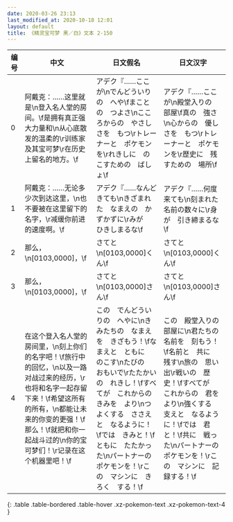 ```yaml
---
date: 2020-03-26 23:13
last_modified_at: 2020-10-18 12:01
layout: default
title: 《精灵宝可梦 黑／白》文本 2-150
---
```

| 编号 | 中文 | 日文假名 | 日文汉字 |
| ---- | ---- | ---- | --- |
| 0 | 阿戴克：……这里就是\n登入名人堂的房间。\f是拥有真正强大力量和\n从心底散发的温柔的\r训练家及其宝可梦\r在历史上留名的地方。\f | アデク『……ここが\nでんどういりの　へや\fまことの　つよさ\nこころからの　やさしさを　もつ\rトレーナーと　ポケモンを\rれきしに　のこすための　ばしょ\f | アデク『……ここが\n殿堂入りの　部屋\f真の　強さ\n心からの　優しさを　もつ\rトレーナーと　ポケモンを\r歴史に　残すための　場所\f |
| 1 | 阿戴克：……无论多少次到达这里，\n也不要被在这里留下的名字，\r减缓你前进的速度啊。\f | アデク『……なんど　きても\nきざまれた　なまえの　かずかずに\rみが　ひきしまるな\f | アデク『……何度　来ても\n刻まれた　名前の数々に\r身が　引き締まるな\f |
| 2 | 那么，\n[0103,0000]，\f | さてと\n[0103,0000]くん\f | さてと\n[0103,0000]くん\f |
| 3 | 那么，\n[0103,0000]，\f | さてと\n[0103,0000]さん\f | さてと\n[0103,0000]さん\f |
| 4 | 在这个登入名人堂的房间里，\n刻上你们的名字吧！\f旅行中的回忆，\n以及一路对战过来的经历，\r也将和名字一起存留下来！\f希望这所有的所有，\n都能让未来的你变的更强！\f那么！\f就把和你一起战斗过的\n你的宝可梦们！\r记录在这个机器里吧！\f | この　でんどういりの　へやに\nきみたちの　なまえを　きざもう！\fなまえと　ともに　のこす\nたびの　おもいで\rたたかいの　れきし！\fすべてが　これからの　きみを　より\nつよくする　ささえと　なるように！\fでは　きみと！\fともに　たたかった\nパートナーの　ポケモンを！\rこの　マシンに　きろく　する！\f | この　殿堂入りの　部屋に\n君たちの　名前を　刻もう！\f名前と　共に　残す\n旅の　思い出\r戦いの　歴史！\fすべてが　これからの　君を　より\n強くする　支えと　なるように！\fでは　君と！\f共に　戦った\nパートナーの　ポケモンを！\rこの　マシンに　記録する！\f |
{: .table .table-bordered .table-hover .xz-pokemon-text .xz-pokemon-text-4 }